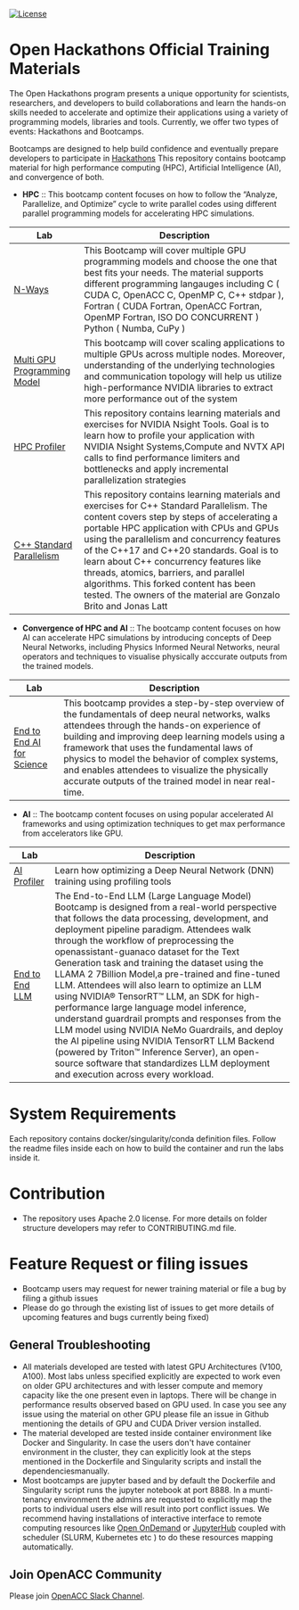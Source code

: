 [![License](https://img.shields.io/badge/License-Apache%202.0-blue.svg)](https://opensource.org/licenses/Apache-2.0) 


#  Open Hackathons Official Training Materials

The Open Hackathons program presents a unique opportunity for scientists, researchers, and developers to build collaborations and learn the hands-on skills needed to accelerate and optimize their applications using a variety of programming models, libraries and tools. Currently, we offer two types of events: Hackathons and Bootcamps.

Bootcamps are designed to help build confidence and eventually prepare developers to participate in [Hackathons](http://openhackathons.org/)
This repository contains bootcamp material for high performance computing (HPC), Artificial Intelligence (AI), and convergence of both.

- __HPC__ :: 
This bootcamp content focuses on how to follow the “Analyze, Parallelize, and Optimize” cycle to write parallel codes using different parallel programming models for accelerating HPC simulations.

| Lab      | Description |
| ----------- | ----------- |
| [N-Ways](https://github.com/openhackathons-org/nways_accelerated_programming)      | This Bootcamp will cover multiple GPU programming models and choose the one that best fits your needs. The material supports different programming langauges including C ( CUDA C, OpenACC C, OpenMP C, C++ stdpar ),  Fortran ( CUDA Fortran, OpenACC Fortran, OpenMP Fortran, ISO DO CONCURRENT ) Python ( Numba, CuPy )       |
| [Multi GPU Programming Model](https://github.com/openhackathons-org/nways_multi_gpu)   | This bootcamp will cover scaling applications to multiple GPUs across multiple nodes. Moreover, understanding of the underlying technologies and communication topology will help us utilize high-performance NVIDIA libraries to extract more performance out of the system     |
| [HPC Profiler](https://github.com/openhackathons-org/HPC_Profiler)  | This repository contains learning materials and exercises for NVIDIA Nsight Tools. Goal is to learn how to profile your application with NVIDIA Nsight Systems,Compute and NVTX API calls to find performance limiters and bottlenecks and apply incremental parallelization strategies |
| [C++ Standard Parallelism](https://github.com/openhackathons-org/cpp_hpc_tutorial)  | This repository contains learning materials and exercises for C++ Standard Parallelism. The content covers step by steps of accelerating a portable HPC application with CPUs and GPUs using the parallelism and concurrency features of the C++17 and C++20 standards. Goal is to learn about C++ concurrency features like threads, atomics, barriers, and parallel algorithms. This forked content has been tested. The owners of the material are Gonzalo Brito and Jonas Latt|


- __Convergence of HPC and AI__ :: 
The bootcamp content focuses on how AI can accelerate HPC simulations by introducing concepts of Deep Neural Networks, including Physics Informed Neural Networks, neural operators and techniques to visualise physically acccurate outputs from the trained models. 

| Lab      | Description |
| ----------- | ----------- |
| [End to End AI for Science](https://github.com/openhackathons-org/End-to-End-AI-for-Science)      | This bootcamp provides a step-by-step overview of the fundamentals of deep neural networks, walks attendees through the hands-on experience of building and improving deep learning models using a framework that uses the fundamental laws of physics to model the behavior of complex systems, and enables attendees to visualize the physically accurate outputs of the trained model in near real-time. |


- __AI__ ::
The bootcamp content focuses on using popular accelerated AI frameworks and using optimization techniques to get max performance from accelerators like GPU.


| Lab      | Description |
| ----------- | ----------- |
| [AI Profiler](https://github.com/openhackathons-org/AI-Profiler)   | Learn how optimizing a Deep Neural Network (DNN) training  using profiling tools   |
| [End to End LLM](https://github.com/openhackathons-org/End-to-End-LLM) | The End-to-End LLM (Large Language Model) Bootcamp is designed from a real-world perspective that follows the data processing, development, and deployment pipeline paradigm. Attendees walk through the workflow of preprocessing the openassistant-guanaco dataset for the Text Generation task and training the dataset using the LLAMA 2 7Billion Model,a pre-trained and fine-tuned LLM. Attendees will also learn to optimize an LLM using NVIDIA® TensorRT™ LLM, an SDK for high-performance large language model inference, understand guardrail prompts and responses from the LLM model using NVIDIA NeMo Guardrails, and deploy the AI pipeline using NVIDIA TensorRT LLM Backend (powered by Triton™ Inference Server), an open-source software that standardizes LLM deployment and execution across every workload. |


# System Requirements
Each repository contains docker/singularity/conda definition files. Follow the readme files inside each on how to build the container and run the labs inside it.

# Contribution
- The repository uses Apache 2.0 license. For more details on folder structure developers may refer to CONTRIBUTING.md file.

# Feature Request or filing issues
- Bootcamp users may request for newer training material or file a bug by filing a github issues
- Please do go through the existing list of issues to get more details of upcoming features and bugs currently being fixed)

## General Troubleshooting

- All materials developed are tested with latest GPU Architectures (V100, A100). Most labs unless specified explicitly are expected to work even on older GPU architectures and with lesser compute and memory capacity like the one present even in laptops. There will be change in performance results observed based on GPU used. In case you see any issue using the material on other GPU please file an issue in Github mentioning the details of GPU and CUDA Driver version installed.
- The material developed are tested inside container environment like Docker and Singularity. In case the users don't have container environment in the cluster, they can explicitly look at the steps mentioned in the Dockerfile and Singularity scripts and install the dependenciesmanually.
- Most bootcamps are jupyter based and by default the Dockerfile and Singularity script runs the jupyter notebook at port 8888. In a munti-tenancy environment the admins are requested to explicitly map the ports to individual users else will result into port conflict issues. We recommend having installations of interactive interface to remote computing resources like [Open OnDemand](https://openondemand.org/) or [JupyterHub](https://jupyter.org/hub) coupled with scheduler (SLURM, Kubernetes etc ) to do these resources mapping automatically. 

## Join OpenACC Community
Please join [OpenACC Slack Channel](https://openacclang.slack.com/messages/openaccusergroup).
